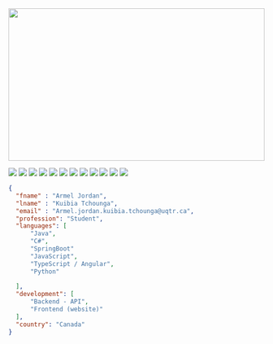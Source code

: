 <img src="https://thumbs.dreamstime.com/b/coding-hacking-concept-hacker-laptop-abstract-text-blurry-background-double-exposure-150668154.jpg" height=300px width=100% >

![](https://img.shields.io/badge/Code-Java-informational?style=flat&logo=Java&logoColor=white&color=dd0031)
![](https://img.shields.io/badge/Code-Kotlin-informational?style=flat&logo=Kotlin&logoColor=ed8da2&color=7f52ff)
![](https://img.shields.io/badge/Code-SpringBoot-informational?style=flat&logo=SpringBoot&logoColor=green&color=5EFF41)
![](https://img.shields.io/badge/Code-TypeScript-informational?style=flat&logo=TypeScript&logoColor=blue&color=3178c6)
![](https://img.shields.io/badge/Code-Java-informational?style=flat&logo=Java&logoColor=white&color=dd0031)
![](https://img.shields.io/badge/Code-Kotlin-informational?style=flat&logo=Kotlin&logoColor=ed8da2&color=7f52ff)
![](https://img.shields.io/badge/Code-JavaScript-informational?style=flat&logo=JavaScript&logoColor=yellow&color=fcdc00)
![](https://img.shields.io/badge/Code-TypeScript-informational?style=flat&logo=TypeScript&logoColor=blue&color=3178c6)
![](https://img.shields.io/badge/Code-Java-informational?style=flat&logo=Java&logoColor=white&color=dd0031)
![](https://img.shields.io/badge/Code-Kotlin-informational?style=flat&logo=Kotlin&logoColor=ed8da2&color=7f52ff)
![](https://img.shields.io/badge/Code-JavaScript-informational?style=flat&logo=JavaScript&logoColor=yellow&color=fcdc00)
![](https://img.shields.io/badge/Code-TypeScript-informational?style=flat&logo=TypeScript&logoColor=blue&color=3178c6)


```json
{
  "fname" : "Armel Jordan",
  "lname" : "Kuibia Tchounga",
  "email" : "Armel.jordan.kuibia.tchounga@uqtr.ca",
  "profession": "Student",
  "languages": [
      "Java",
      "C#",
      "SpringBoot"
      "JavaScript",
      "TypeScript / Angular",
      "Python"
      
  ],
  "development": [
      "Backend - API",
      "Frontend (website)"
  ],
  "country": "Canada"
}
```
